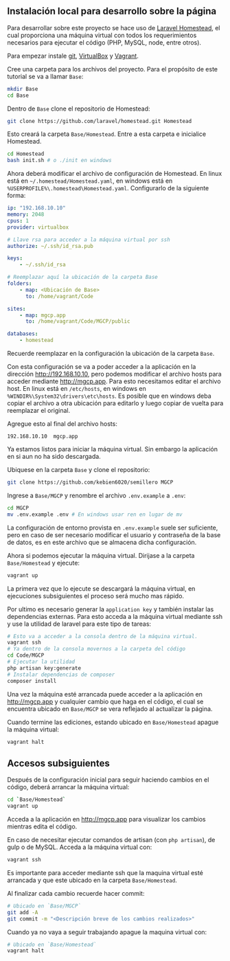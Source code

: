 ## Instalación local para desarrollo sobre la página

Para desarrollar sobre este proyecto se hace uso de [Laravel Homestead](https://laravel.com/docs/5.1/homestead), el cual proporciona una máquina virtual con todos los requerimientos necesarios para ejecutar el código (PHP, MySQL, node, entre otros).

Para empezar instale [git](https://git-scm.com/downloads), [VirtualBox](https://www.virtualbox.org/wiki/Downloads) y [Vagrant](http://www.vagrantup.com/downloads.html).

Cree una carpeta para los archivos del proyecto. Para el propósito de este tutorial se va a llamar `Base`:

```sh
mkdir Base
cd Base
```

Dentro de `Base` clone el repositorio de Homestead:

```sh
git clone https://github.com/laravel/homestead.git Homestead
```

Esto creará la carpeta `Base/Homestead`. Entre a esta carpeta e inicialice Homestead.

```sh
cd Homestead
bash init.sh # o ./init en windows
```

Ahora deberá modificar el archivo de configuración de Homestead. En linux está en `~/.homestead/Homestead.yaml`, en windows está en `%USERPROFILE%\.homestead\Homestead.yaml`. Configurarlo de la siguiente forma:

```yaml
ip: "192.168.10.10"
memory: 2048
cpus: 1
provider: virtualbox

# Llave rsa para acceder a la máquina virtual por ssh
authorize: ~/.ssh/id_rsa.pub

keys:
    - ~/.ssh/id_rsa

# Reemplazar aquí la ubicación de la carpeta Base
folders:
    - map: <Ubicación de Base>
      to: /home/vagrant/Code

sites:
    - map: mgcp.app
      to: /home/vagrant/Code/MGCP/public

databases:
    - homestead
```

Recuerde reemplazar en la configuración la ubicación de la carpeta `Base`.

Con esta configuración se va a poder acceder a la aplicación en la dirección http://192.168.10.10, pero podemos modificar el archivo hosts para acceder mediante http://mgcp.app. Para esto necesitamos editar el archivo host. En linux está en `/etc/hosts`, en windows en `%WINDIR%\System32\drivers\etc\hosts`. Es posible que en windows deba copiar el archivo a otra ubicación para editarlo y luego copiar de vuelta para reemplazar el original.

Agregue esto al final del archivo hosts:

```
192.168.10.10  mgcp.app
```

Ya estamos listos para iniciar la máquina virtual. Sin embargo la aplicación en si aun no ha sido descargada.

Ubiquese en la carpeta `Base` y clone el repositorio:

```sh
git clone https://github.com/kebien6020/semillero MGCP
```

Ingrese a `Base/MGCP` y renombre el archivo `.env.example` a `.env`:

```sh
cd MGCP
mv .env.example .env # En windows usar ren en lugar de mv
```
La configuración de entorno provista en `.env.example` suele ser suficiente, pero en caso de ser necesario modificar el usuario y contraseña de la base de datos, es en este archivo que se almacena dicha configuración.

Ahora si podemos ejecutar la máquina virtual. Dirijase a la carpeta `Base/Homestead` y ejecute:

```sh
vagrant up
```

La primera vez que lo ejecute se descargará la máquina virtual, en ejecuciones subsiguientes el proceso será mucho mas rápido.

Por ultimo es necesario generar la `application key` y también instalar las dependencias externas. Para esto acceda a la máquina virtual mediante ssh y use la utilidad de laravel para este tipo de tareas:

```sh
# Esto va a acceder a la consola dentro de la máquina virtual.
vagrant ssh
# Ya dentro de la consola movernos a la carpeta del código
cd Code/MGCP
# Ejecutar la utilidad
php artisan key:generate
# Instalar dependencias de composer
composer install
```

Una vez la máquina esté arrancada puede acceder a la aplicación en http://mgcp.app y cualquier cambio que haga en el código, el cual se encuentra ubicado en `Base/MGCP` se vera reflejado al actualizar la página.

Cuando termine las ediciones, estando ubicado en `Base/Homestead` apague la máquina virtual:

```sh
vagrant halt
```
## Accesos subsiguientes

Después de la configuración inicial para seguir haciendo cambios en el código, deberá arrancar la máquina virtual:

```sh
cd `Base/Homestead`
vagrant up
```

Acceda a la aplicación en http://mgcp.app para visualizar los cambios mientras edita el código.

En caso de necesitar ejecutar comandos de artisan (con `php artisan`), de gulp o de MySQL. Acceda a la máquina virtual con:

```sh
vagrant ssh
```

Es importante para acceder mediante ssh que la maquina virtual esté arrancada y que este ubicado en la carpeta `Base/Homestead`.

Al finalizar cada cambio recuerde hacer commit:

```sh
# Ubicado en `Base/MGCP`
git add -A
git commit -m "<Descripción breve de los cambios realizados>"
```

Cuando ya no vaya a seguir trabajando apague la maquina virtual con:

```sh
# Ubicado en `Base/Homestead`
vagrant halt
```
